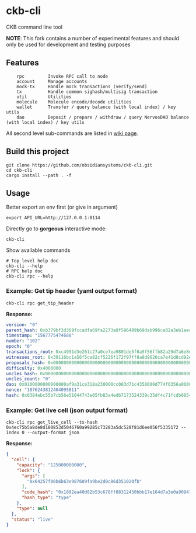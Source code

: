 # ckb-cli
CKB command line tool

**NOTE**: This fork contains a number of experimental features and should only be used for development and testing purposes

## Features
```
    rpc         Invoke RPC call to node
    account     Manage accounts
    mock-tx     Handle mock transactions (verify/send)
    tx          Handle common sighash/multisig transaction
    util        Utilities
    molecule    Molecule encode/decode utilities
    wallet      Transfer / query balance (with local index) / key utils
    dao         Deposit / prepare / withdraw / query NervosDAO balance (with local index) / key utils
```

All second level sub-commands are listed in [wiki page](https://github.com/nervosnetwork/ckb-cli/wiki/Sub-Commands).

## Build this project
```
git clone https://github.com/obsidiansystems/ckb-cli.git
cd ckb-cli
cargo install --path . -f
```

## Usage

Better export an env first (or give in argument)

```
export API_URL=http://127.0.0.1:8114
```

Directly go to **gorgeous** interactive mode:

```
ckb-cli
```

Show available commands
``` shell
# Top level help doc
ckb-cli --help
# RPC help doc
ckb-cli rpc --help
```

### Example: Get tip header (yaml output format)

```
ckb-cli rpc get_tip_header
```

**Response:**
``` yaml
version: "0"
parent_hash: 0xb379bf3d369fccadfa69fa2273a8f596489b69dab996ca02a3eb1ae4cf765ca3
timestamp: "1567775474688"
number: "102"
epoch: "0"
transactions_root: 0xc4991d3e261c27a0ce7ea9801de5f0a5f56ffb82a29d7a6e8e7cf44dbb2db114
witnesses_root: 0x39116bc1a56f5ca82cf5226f172f97ff8a8d9626ca7e41d8cd92e76666e069f8
proposals_hash: 0x0000000000000000000000000000000000000000000000000000000000000000
difficulty: 0x4000000
uncles_hash: 0x0000000000000000000000000000000000000000000000000000000000000000
uncles_count: "0"
dao: 0x0100000000000000af9a31ce318a230000cc083d71c4350000d774f0356a0000
nonce: "1876243812404095811"
hash: 0x0384ebc55b7cb56e51044743e05fb83a4edb7173524339c35df4c71fcdb0854d
```

### Example: Get live cell (json output format)
```
ckb-cli rpc get_live_cell --tx-hash 0x4ec75b5a8de8d180853d5046760a99285c73283a5dc528f81d6ee056f5335172 --index 0 --output-format json
```

**Response:**
``` json
{
  "cell": {
    "capacity": "125000000000",
    "lock": {
      "args": [
        "0x64257f00b6b63e987609fa9be2d0c86d351020fb"
      ],
      "code_hash": "0x1892ea40d82b53c678ff88312450bbb17e164d7a3e0a90941aa58839f56f8df2",
      "hash_type": "type"
    },
    "type": null
  },
  "status": "live"
}
```

